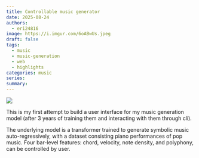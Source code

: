 ```yaml
---
title: Controllable music generator
date: 2025-08-24
authors:
  - eri24816
image: https://i.imgur.com/6oABwUs.jpeg
draft: false
tags:
  - music
  - music-generation
  - web
  - highlights
categories: music
series: 
summary:
---
```

![](https://i.imgur.com/6oABwUs.jpeg)

This is my first attempt to build a user interface for my music generation model (after 3 years of training them and interacting with them through cli).

The underlying model is a transformer trained to generate symbolic music auto-regressively, with a dataset consisting piano performances of pop music. Four bar-level features: chord, velocity, note density, and polyphony, can be controlled by user.